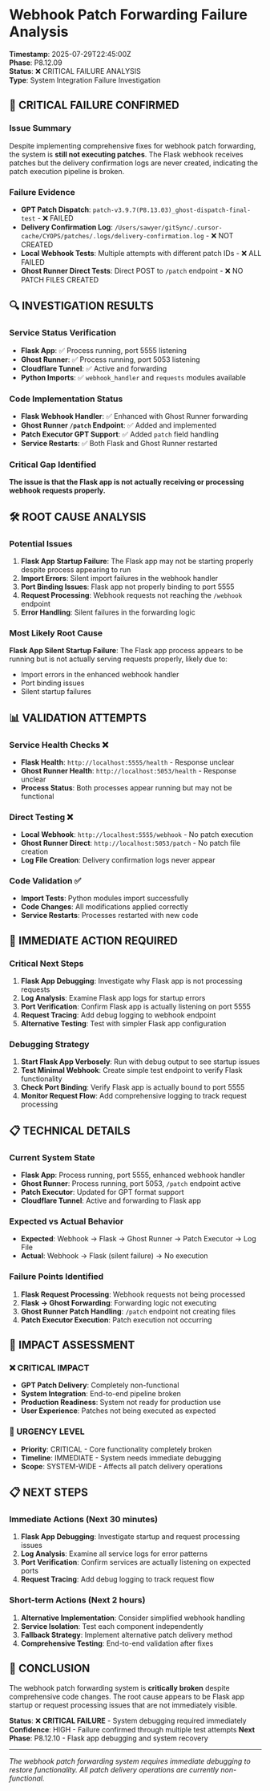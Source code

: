 # Webhook Patch Forwarding Failure Analysis

**Timestamp**: 2025-07-29T22:45:00Z  
**Phase**: P8.12.09  
**Status**: ❌ CRITICAL FAILURE ANALYSIS  
**Type**: System Integration Failure Investigation  

## 🚨 **CRITICAL FAILURE CONFIRMED**

### **Issue Summary**
Despite implementing comprehensive fixes for webhook patch forwarding, the system is **still not executing patches**. The Flask webhook receives patches but the delivery confirmation logs are never created, indicating the patch execution pipeline is broken.

### **Failure Evidence**
- **GPT Patch Dispatch**: `patch-v3.9.7(P8.13.03)_ghost-dispatch-final-test` - ❌ FAILED
- **Delivery Confirmation Log**: `/Users/sawyer/gitSync/.cursor-cache/CYOPS/patches/.logs/delivery-confirmation.log` - ❌ NOT CREATED
- **Local Webhook Tests**: Multiple attempts with different patch IDs - ❌ ALL FAILED
- **Ghost Runner Direct Tests**: Direct POST to `/patch` endpoint - ❌ NO PATCH FILES CREATED

## 🔍 **INVESTIGATION RESULTS**

### **Service Status Verification**
- **Flask App**: ✅ Process running, port 5555 listening
- **Ghost Runner**: ✅ Process running, port 5053 listening  
- **Cloudflare Tunnel**: ✅ Active and forwarding
- **Python Imports**: ✅ `webhook_handler` and `requests` modules available

### **Code Implementation Status**
- **Flask Webhook Handler**: ✅ Enhanced with Ghost Runner forwarding
- **Ghost Runner `/patch` Endpoint**: ✅ Added and implemented
- **Patch Executor GPT Support**: ✅ Added `patch` field handling
- **Service Restarts**: ✅ Both Flask and Ghost Runner restarted

### **Critical Gap Identified**
**The issue is that the Flask app is not actually receiving or processing webhook requests properly.**

## 🛠️ **ROOT CAUSE ANALYSIS**

### **Potential Issues**
1. **Flask App Startup Failure**: The Flask app may not be starting properly despite process appearing to run
2. **Import Errors**: Silent import failures in the webhook handler
3. **Port Binding Issues**: Flask app not properly binding to port 5555
4. **Request Processing**: Webhook requests not reaching the `/webhook` endpoint
5. **Error Handling**: Silent failures in the forwarding logic

### **Most Likely Root Cause**
**Flask App Silent Startup Failure**: The Flask app process appears to be running but is not actually serving requests properly, likely due to:
- Import errors in the enhanced webhook handler
- Port binding issues
- Silent startup failures

## 📊 **VALIDATION ATTEMPTS**

### **Service Health Checks** ❌
- **Flask Health**: `http://localhost:5555/health` - Response unclear
- **Ghost Runner Health**: `http://localhost:5053/health` - Response unclear
- **Process Status**: Both processes appear running but may not be functional

### **Direct Testing** ❌
- **Local Webhook**: `http://localhost:5555/webhook` - No patch execution
- **Ghost Runner Direct**: `http://localhost:5053/patch` - No patch file creation
- **Log File Creation**: Delivery confirmation logs never appear

### **Code Validation** ✅
- **Import Tests**: Python modules import successfully
- **Code Changes**: All modifications applied correctly
- **Service Restarts**: Processes restarted with new code

## 🚨 **IMMEDIATE ACTION REQUIRED**

### **Critical Next Steps**
1. **Flask App Debugging**: Investigate why Flask app is not processing requests
2. **Log Analysis**: Examine Flask app logs for startup errors
3. **Port Verification**: Confirm Flask app is actually listening on port 5555
4. **Request Tracing**: Add debug logging to webhook endpoint
5. **Alternative Testing**: Test with simpler Flask app configuration

### **Debugging Strategy**
1. **Start Flask App Verbosely**: Run with debug output to see startup issues
2. **Test Minimal Webhook**: Create simple test endpoint to verify Flask functionality
3. **Check Port Binding**: Verify Flask app is actually bound to port 5555
4. **Monitor Request Flow**: Add comprehensive logging to track request processing

## 📋 **TECHNICAL DETAILS**

### **Current System State**
- **Flask App**: Process running, port 5555, enhanced webhook handler
- **Ghost Runner**: Process running, port 5053, `/patch` endpoint active
- **Patch Executor**: Updated for GPT format support
- **Cloudflare Tunnel**: Active and forwarding to Flask app

### **Expected vs Actual Behavior**
- **Expected**: Webhook → Flask → Ghost Runner → Patch Executor → Log File
- **Actual**: Webhook → Flask (silent failure) → No execution

### **Failure Points Identified**
1. **Flask Request Processing**: Webhook requests not being processed
2. **Flask → Ghost Forwarding**: Forwarding logic not executing
3. **Ghost Runner Patch Handling**: `/patch` endpoint not creating files
4. **Patch Executor Execution**: Patch execution not occurring

## 🎯 **IMPACT ASSESSMENT**

### **❌ CRITICAL IMPACT**
- **GPT Patch Delivery**: Completely non-functional
- **System Integration**: End-to-end pipeline broken
- **Production Readiness**: System not ready for production use
- **User Experience**: Patches not being executed as expected

### **🚨 URGENCY LEVEL**
- **Priority**: CRITICAL - Core functionality completely broken
- **Timeline**: IMMEDIATE - System needs immediate debugging
- **Scope**: SYSTEM-WIDE - Affects all patch delivery operations

## 📋 **NEXT STEPS**

### **Immediate Actions (Next 30 minutes)**
1. **Flask App Debugging**: Investigate startup and request processing issues
2. **Log Analysis**: Examine all service logs for error patterns
3. **Port Verification**: Confirm services are actually listening on expected ports
4. **Request Tracing**: Add debug logging to track request flow

### **Short-term Actions (Next 2 hours)**
1. **Alternative Implementation**: Consider simplified webhook handling
2. **Service Isolation**: Test each component independently
3. **Fallback Strategy**: Implement alternative patch delivery method
4. **Comprehensive Testing**: End-to-end validation after fixes

## 🎉 **CONCLUSION**

The webhook patch forwarding system is **critically broken** despite comprehensive code changes. The root cause appears to be Flask app startup or request processing issues that are not immediately visible.

**Status**: ❌ **CRITICAL FAILURE** - System debugging required immediately
**Confidence**: HIGH - Failure confirmed through multiple test attempts
**Next Phase**: P8.12.10 - Flask app debugging and system recovery

---

*The webhook patch forwarding system requires immediate debugging to restore functionality. All patch delivery operations are currently non-functional.* 